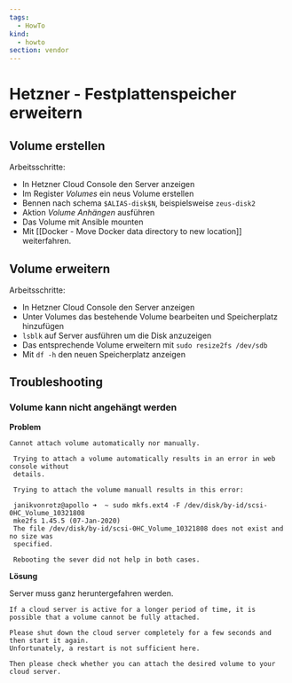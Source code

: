 ```yaml
---
tags:
  - HowTo
kind:
  - howto
section: vendor
---
```

# Hetzner - Festplattenspeicher erweitern

## Volume erstellen

Arbeitsschritte:

* In Hetzner Cloud Console den Server anzeigen
* Im Register *Volumes* ein neus Volume erstellen
* Bennen nach schema `$ALIAS-disk$N`, beispielsweise `zeus-disk2`
* Aktion *Volume Anhängen* ausführen
* Das Volume mit Ansible mounten
* Mit [[Docker - Move Docker data directory to new location]] weiterfahren.

## Volume erweitern

Arbeitsschritte:

* In Hetzner Cloud Console den Server anzeigen
* Unter Volumes das bestehende Volume bearbeiten und Speicherplatz hinzufügen
* `lsblk` auf Server ausführen um die Disk anzuzeigen
* Das entsprechende Volume erweitern mit `sudo resize2fs /dev/sdb`
* Mit `df -h` den neuen Speicherplatz anzeigen

## Troubleshooting

### Volume kann nicht angehängt werden

**Problem**

```
Cannot attach volume automatically nor manually.  
   
 Trying to attach a volume automatically results in an error in web console without  
 details.  
   
 Trying to attach the volume manuall results in this error:  
   
 janikvonrotz@apollo ➜  ~ sudo mkfs.ext4 -F /dev/disk/by-id/scsi-0HC_Volume_10321808  
 mke2fs 1.45.5 (07-Jan-2020)  
 The file /dev/disk/by-id/scsi-0HC_Volume_10321808 does not exist and no size was  
 specified.  
   
 Rebooting the sever did not help in both cases.
```

**Lösung**

Server muss ganz heruntergefahren werden.

```
If a cloud server is active for a longer period of time, it is possible that a volume cannot be fully attached.  
  
Please shut down the cloud server completely for a few seconds and then start it again.   
Unfortunately, a restart is not sufficient here.

Then please check whether you can attach the desired volume to your cloud server.
```